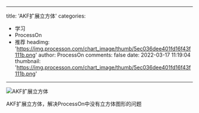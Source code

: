 
---
title: 'AKF扩展立方体'
categories: 
 - 学习
 - ProcessOn
 - 推荐
headimg: 'https://img.processon.com/chart_image/thumb/5ec036dee401fd16f43f111b.png'
author: ProcessOn
comments: false
date: 2022-03-17 11:19:04
thumbnail: 'https://img.processon.com/chart_image/thumb/5ec036dee401fd16f43f111b.png'
---

<div>   
<img class="thumb" alt="AKF扩展立方体" src="https://img.processon.com/chart_image/thumb/5ec036dee401fd16f43f111b.png" referrerpolicy="no-referrer">
<p>AKF扩展立方体，解决ProcessOn中没有立方体图形的问题</p>  
</div>
            